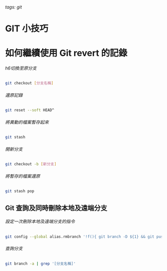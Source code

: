 ###### tags: git

# GIT 小技巧

如何繼續使用 Git revert 的記錄
===

###### h6切換至原分支
```bash
git checkout [分支名稱]
```

###### 還原記錄
```bash
git reset --soft HEAD^
```

###### 將異動的檔案暫存起來
```bash
git stash
```

###### 開新分支
```bash
git checkout -b [新分支]
```

###### 將暫存的檔案還原
```bash
git stash pop
```

## Git 查詢及同時刪除本地及遠端分支


###### 設定一次刪除本地及遠端分支的指令

```bash
git config --global alias.rmbranch '!f(){ git branch -D ${1} && git push origin --delete ${1}; };f'
```

###### 查詢分支
```bash
git branch -a | grep '[分支名稱]'
```
